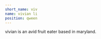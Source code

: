 ```yaml
---
short_name: viv
name: vivian li
position: qween
---
```

vivian is an avid fruit eater based in maryland.